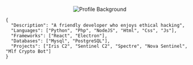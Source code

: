 <p align="center">
  <img src="https://raw.githubusercontent.com/wanpus/wanpus/refs/heads/main/BANNER.PNG" alt="Profile Background">
</p>

```
{
  "Description": "A friendly developer who enjoys ethical hacking",
  "Languages": ["Python", "Php", "NodeJS", "Html", "Css", "Js"],
  "Frameworks": ["React", "Electron"],
  "Databases": ["Mysql", "PostgreSQL"],
  "Projects": ["Iris C2", "Sentinel C2", "Spectre", "Nova Sentinel", "Mlf Crypto Bot"]
}
```
